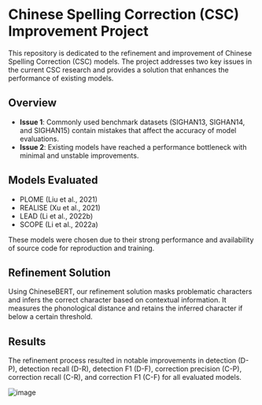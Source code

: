 
# Chinese Spelling Correction (CSC) Improvement Project

This repository is dedicated to the refinement and improvement of Chinese Spelling Correction (CSC) models. The project addresses two key issues in the current CSC research and provides a solution that enhances the performance of existing models.

## Overview

- **Issue 1**: Commonly used benchmark datasets (SIGHAN13, SIGHAN14, and SIGHAN15) contain mistakes that affect the accuracy of model evaluations.
- **Issue 2**: Existing models have reached a performance bottleneck with minimal and unstable improvements.

## Models Evaluated

- PLOME (Liu et al., 2021)
- REALISE (Xu et al., 2021)
- LEAD (Li et al., 2022b)
- SCOPE (Li et al., 2022a)

These models were chosen due to their strong performance and availability of source code for reproduction and training.

## Refinement Solution

Using ChineseBERT, our refinement solution masks problematic characters and infers the correct character based on contextual information. It measures the phonological distance and retains the inferred character if below a certain threshold.

## Results

The refinement process resulted in notable improvements in detection (D-P), detection recall (D-R), detection F1 (D-F), correction precision (C-P), correction recall (C-R), and correction F1 (C-F) for all evaluated models.

![image](https://github.com/user-attachments/assets/019acc34-5b65-4984-b6bd-9d08e1c99e0d)
